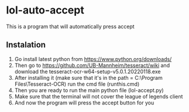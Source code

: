 # lol-auto-accept
This is a program that will automatically press accept

## Instalation
1) Go install latest python from https://www.python.org/downloads/
2) Then go to https://github.com/UB-Mannheim/tesseract/wiki and download the tesseract-ocr-w64-setup-v5.0.1.20220118.exe
3) After installing it (make sure that it's in the path = C:\Program Files\Tesseract-OCR) run the cmd file (runthis.cmd)
4) Then you are ready to run the main python file (lol-accept.py)
5) Make sure that the terminal will not cover the league of legends client
6) And now the program will press the accept button for you

